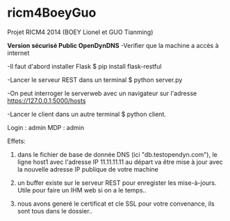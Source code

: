 ricm4BoeyGuo
============

Projet RICM4 2014 (BOEY Lionel et GUO Tianming)



****Version sécurisé Public OpenDynDNS****
-Verifier que la machine a accès à internet

-Il faut d'abord installer Flask 
      $ pip install flask-restful
      
-Lancer le serveur REST dans un terminal
      $ python server.py 
      
-On peut interroger le serverweb avec un navigateur sur l'adresse https://127.0.0.1:5000/hosts
      
-Lancer le client dans un autre terminal
      $ python client.
      
Login : admin     MDP : admin
      
       
      
      
Effets: 

1) dans le fichier de base de donnée DNS (ici "db.testopendyn.com"), le ligne host1 avec l'adresse IP 11.11.11.11 au départ va être mise à jour avec la nouvelle adresse IP publique de votre machine
  
2) un buffer existe sur le serveur REST pour enregister les mise-à-jours. Utile pour faire un IHM web si on a le temps..
  
3) nous avons generé le certificat et cle SSL pour votre convenance, ils sont tous dans le dossier..
  
  
